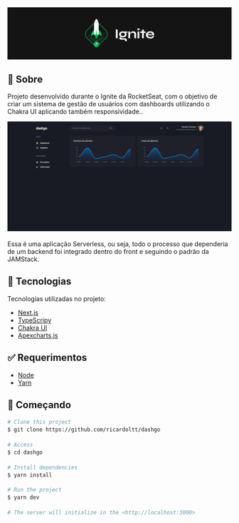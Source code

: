 <img alt="ignite" src="https://github.com/ricardoltt/dashgo/blob/main/.github/background.png" />

## :dart: Sobre

Projeto desenvolvido durante o Ignite da RocketSeat, com o objetivo de criar um sistema de gestão de usuários com dashboards utilizando o Chakra UI aplicando também responsividade..

<img alt="exemplo da tela" src="https://github.com/ricardoltt/dashgo/blob/main/.github/1.png" />
<br>
<br>
Essa é uma aplicação Serverless, ou seja, todo o processo que dependeria de um backend foi integrado dentro do front e seguindo o padrão da JAMStack.

## :rocket: Tecnologias

Tecnologias utilizadas no projeto:

- [Next.js](https://nextjs.org/)
- [TypeScripy](https://www.typescriptlang.org/)
- [Chakra UI](https://chakra-ui.com)
- [Apexcharts.js](https://apexcharts.com)

## :white_check_mark: Requerimentos

- [Node](https://nodejs.org/en/)
- [Yarn](https://yarnpkg.com/lang/en/)

## :checkered_flag: Começando

```bash
# Clone this project
$ git clone https://github.com/ricardoltt/dashgo

# Access
$ cd dashgo

# Install dependencies
$ yarn install

# Run the project
$ yarn dev

# The server will initialize in the <http://localhost:3000>
```
